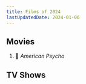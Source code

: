```yaml
---
title: Films of 2024
lastUpdatedDate: 2024-01-06
---
```


## Movies

1. 🔁 *American Psycho*

## TV Shows
